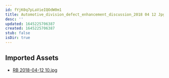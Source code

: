 ```yaml
---
id: fYjK0q7pLaVieIQOdW0m1
title: Automotive_division_defect_enhancement_discussion_2018 04 12 Jpg Resources
desc: ''
updated: 1645225706387
created: 1645225706387
stub: false
isDir: true
---
```

## Imported Assets
- [RB 2018-04-12 10.jpg](/assets/rb-2018-04-12-10.jpg)

